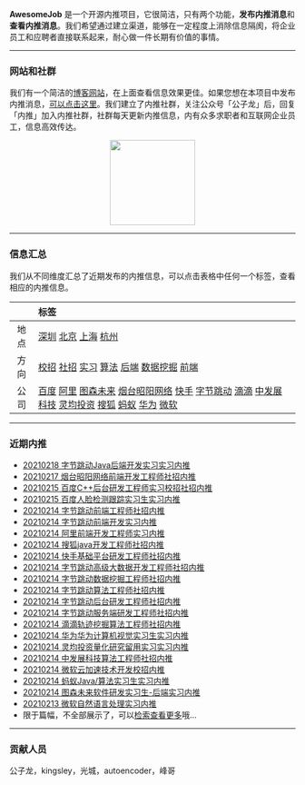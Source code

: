 
 

**AwesomeJob** 是一个开源内推项目，它很简洁，只有两个功能，**发布内推消息**和**查看内推消息**。我们希望通过建立渠道，能够在一定程度上消除信息隔阂，将企业员工和应聘者直接联系起来，耐心做一件长期有价值的事情。

---

### 网站和社群

我们有一个简洁的[博客网站](https://awesomejob.gitee.io/)，在上面查看信息效果更佳。如果您想在本项目中发布内推消息，[可以点击这里](https://wj.qq.com/s2/8043669/40c0)。我们建立了内推社群，关注公众号「公子龙」后，回复「内推」加入内推社群，社群每天更新内推信息，内有众多求职者和互联网企业员工，信息高效传达。

<div align=center><img src="https://img-blog.csdnimg.cn/20210306220847278.jpg?x-oss-process=type_ZmFuZ3poZW5naGVpdGk,shadow_10,text_aHR0cHM6Ly9ibG9nLmNzZG4ubmV0L0RvSmludGlhbg==,size_16,color_FFFFFF,t_70#pic_center" width="150"/></div>


--- 
### 信息汇总

我们从不同维度汇总了近期发布的内推信息，可以点击表格中任何一个标签，查看相应的内推信息。

||标签|
|:---:|:---|
|地点|[深圳](https://dikea.github.io//tags)  [北京](https://dikea.github.io//tags)  [上海](https://dikea.github.io//tags)  [杭州](https://dikea.github.io//tags)|
|方向|[校招](https://dikea.github.io//series)  [社招](https://dikea.github.io//series)  [实习](https://dikea.github.io//series)	[算法](https://dikea.github.io//categories)  [后端](https://dikea.github.io//categories)  [数据挖掘](https://dikea.github.io//categories)  [前端](https://dikea.github.io//categories)|
|公司|[百度](https://dikea.github.io//tags)  [阿里](https://dikea.github.io//tags)  [图森未来](https://dikea.github.io//tags)  [烟台昭阳网络](https://dikea.github.io//tags)  [快手](https://dikea.github.io//tags)  [字节跳动](https://dikea.github.io//tags)  [滴滴](https://dikea.github.io//tags)  [中发展科技](https://dikea.github.io//tags)  [灵均投资](https://dikea.github.io//tags)  [搜狐](https://dikea.github.io//tags)  [蚂蚁](https://dikea.github.io//tags)  [华为](https://dikea.github.io//tags)  [微软](https://dikea.github.io//tags)|
--- 

### 近期内推 
- [20210218  字节跳动Java后端开发实习实习内推](https://dikea.github.io/posts/jobs/job_23)
- [20210217  烟台昭阳网络前端开发工程师社招内推](https://dikea.github.io/posts/jobs/job_22)
- [20210215  百度C++后台研发工程师实习校招社招内推](https://dikea.github.io/posts/jobs/job_21)
- [20210215  百度人脸检测跟踪实习生实习内推](https://dikea.github.io/posts/jobs/job_20)
- [20210214  字节跳动前端工程师社招内推](https://dikea.github.io/posts/jobs/job_19)
- [20210214  字节跳动前端开发实习内推](https://dikea.github.io/posts/jobs/job_18)
- [20210214  阿里前端开发工程师实习内推](https://dikea.github.io/posts/jobs/job_17)
- [20210214  搜狐java开发工程师社招内推](https://dikea.github.io/posts/jobs/job_16)
- [20210214  快手基础平台研发工程师社招内推](https://dikea.github.io/posts/jobs/job_15)
- [20210214  字节跳动高级大数据开发工程师社招内推](https://dikea.github.io/posts/jobs/job_14)
- [20210214  字节跳动数据挖掘工程师社招内推](https://dikea.github.io/posts/jobs/job_13)
- [20210214  字节跳动算法工程师社招内推](https://dikea.github.io/posts/jobs/job_12)
- [20210214  字节跳动后台研发工程师社招内推](https://dikea.github.io/posts/jobs/job_11)
- [20210214  字节跳动服务端研发工程师社招内推](https://dikea.github.io/posts/jobs/job_10)
- [20210214  滴滴轨迹挖掘算法工程师社招内推](https://dikea.github.io/posts/jobs/job_9)
- [20210214  华为华为计算机视觉实习生实习内推](https://dikea.github.io/posts/jobs/job_8)
- [20210214  灵均投资量化研究留用实习实习内推](https://dikea.github.io/posts/jobs/job_7)
- [20210214  中发展科技算法工程师社招内推](https://dikea.github.io/posts/jobs/job_6)
- [20210214  微软云加速技术开发校招内推](https://dikea.github.io/posts/jobs/job_5)
- [20210214  蚂蚁Java/算法实习生实习内推](https://dikea.github.io/posts/jobs/job_4)
- [20210214  图森未来软件研发实习生-后端实习内推](https://dikea.github.io/posts/jobs/job_3)
- [20210213  微软自然语言处理实习内推](https://dikea.github.io/posts/jobs/job_2)
- 限于篇幅，不全部展示了，可以[检索查看更多](https://awesomejob.gitee.io/)哦...
--- 
### 贡献人员
公子龙，kingsley，光城，autoencoder，峰哥